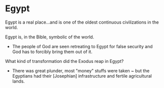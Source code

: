 # Egypt


Egypt is a real place...and is one of the oldest continuous civilizations in the world.

Egypt is, in the Bible, symbolic of the world.
- The people of God are seen retreating to Egypt for false security and God has to forcibly bring them out of it.


What kind of transformation did the Exodus reap in Egypt?
- There was great plunder, most "money" stuffs were taken ~ but the Egyptians had their [Josephian] infrastructure and fertile agricultural lands.

